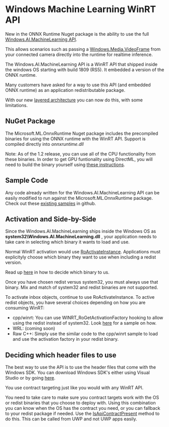 # Windows Machine Learning WinRT API
New in the ONNX Runtime Nuget package is the ability to use the full [Windows.AI.MachineLearning API](https://docs.microsoft.com/en-us/windows/ai/windows-ml/api-reference).

This allows scenarios such as passing a [Windows.Media.VideoFrame](https://docs.microsoft.com/en-us/uwp/api/Windows.Media.VideoFrame) from your connected camera directly into the runtime for realtime inference.

The Windows.AI.MachineLearning API is a WinRT API that shipped inside the windows OS starting with build 1809 (RS5).   It embedded a version of the ONNX runtime.

Many customers have asked for a way to use this API (and embedded ONNX runtime) as an application redistributable package.

With our new [layered architecture]() you can now do this, with some limitations.

## NuGet Package
The Microsoft.ML.OnnxRuntime Nuget package includes the precompiled binaries for using the ONNX runtime with the WinRT API.   Support is compiled directly into *onnxruntime.dll*

Note: As of the 1.2 release, you can use all of the CPU functionality from these binaries.  In order to get GPU funtionality using DirectML, you will need to build the binary yourself using [these instructions](https://github.com/microsoft/onnxruntime/blob/master/BUILD.md#DirectML).

## Sample Code

Any code already written for the Windows.AI.MachineLearning API can be easily modified to run against the Microsoft.ML.OnnxRuntime package.  Check out these [existing samples](https://github.com/microsoft/windows-Machine-Learning) in github.

## Activation and Side-by-Side

Since the Windows.AI.MachineLearning ships inside the Windows OS as **system32\Windows.AI.MachineLearning.dll** , your application needs to take care in selecting which binary it wants to load and use.

Normal WinRT activation would use [RoActivateInstance](https://docs.microsoft.com/en-us/windows/win32/api/roapi/nf-roapi-roactivateinstance).  Applications must explicityly choose which binary they want to use when including a redist version.

Read up [here]() in how to decide which binary to us.

Once you have chosen redist versus system32, you must always use that binary.   Mix and match of system32 and redist binaries are not supported.

To activate inbox objects, continue to use RoActivateInstance.    To active redist objects, you have several choices depending on how you are consuming WinRT:
* cpp/winrt:  You can use WINRT_RoGetActivationFactory hooking to allow using the redist instead of system32.   Look [here](https://github.com/microsoft/Windows-Machine-Learning/blob/master/Samples/SqueezeNetObjectDetection/Desktop/cpp/dllload.cpp) for a sample on how.
* WRL: (coming soon)
* Raw C++:  Simply use the similar code to the cpp/winrt sample to load and use the activation factory in your redist binary.

## Deciding which header files to use

The best way to use the API is to use the header files that come with the Windows SDK.  You can download Windows SDK's either using Visual Studio or by going [here](https://developer.microsoft.com/en-US/windows/downloads/windows-10-sdk/).

You use contract targeting just like you would with any WinRT API.

You need to take care to make sure you contract targets work with the OS or redist binaries that you choose to deploy with.    Using this combination you can know when the OS has the contract you need, or you can fallback to your redist package if needed.  Use the [IsApiContractPresent](https://docs.microsoft.com/en-us/uwp/api/windows.foundation.metadata.apiinformation.isapicontractpresent) method to do this.  This can be called from UWP and not UWP apps easily.